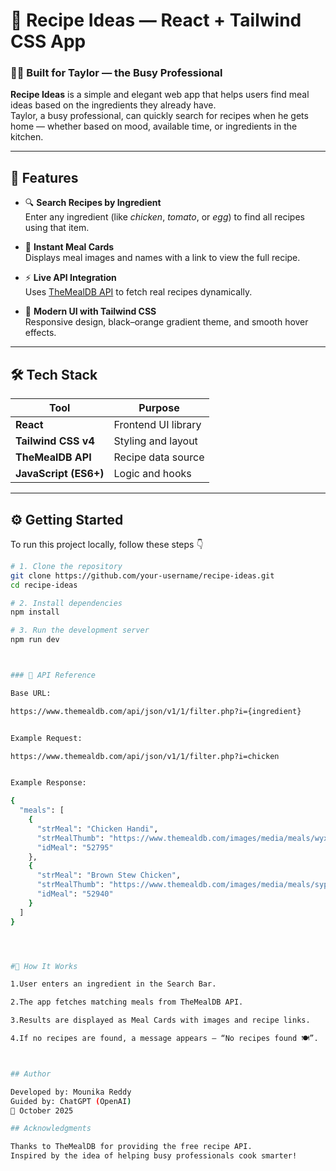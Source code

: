 # 🍳 Recipe Ideas — React + Tailwind CSS App

### 👩‍🍳 Built for Taylor — the Busy Professional

**Recipe Ideas** is a simple and elegant web app that helps users find meal ideas based on the ingredients they already have.  
Taylor, a busy professional, can quickly search for recipes when he gets home — whether based on mood, available time, or ingredients in the kitchen.

---

## 🌟 Features

- 🔍 **Search Recipes by Ingredient**  
  Enter any ingredient (like *chicken*, *tomato*, or *egg*) to find all recipes using that item.

- 🧾 **Instant Meal Cards**  
  Displays meal images and names with a link to view the full recipe.

- ⚡ **Live API Integration**  
  Uses [TheMealDB API](https://www.themealdb.com/) to fetch real recipes dynamically.

- 🎨 **Modern UI with Tailwind CSS**  
  Responsive design, black–orange gradient theme, and smooth hover effects.

---

## 🛠️ Tech Stack

| Tool | Purpose |
|------|----------|
| **React** | Frontend UI library |
| **Tailwind CSS v4** | Styling and layout |
| **TheMealDB API** | Recipe data source |
| **JavaScript (ES6+)** | Logic and hooks |

---

## ⚙️ Getting Started

To run this project locally, follow these steps 👇

```bash
# 1. Clone the repository
git clone https://github.com/your-username/recipe-ideas.git
cd recipe-ideas

# 2. Install dependencies
npm install

# 3. Run the development server
npm run dev



### 🔗 API Reference

Base URL:

https://www.themealdb.com/api/json/v1/1/filter.php?i={ingredient}


Example Request:

https://www.themealdb.com/api/json/v1/1/filter.php?i=chicken


Example Response:

{
  "meals": [
    {
      "strMeal": "Chicken Handi",
      "strMealThumb": "https://www.themealdb.com/images/media/meals/wyxwsp1486979827.jpg",
      "idMeal": "52795"
    },
    {
      "strMeal": "Brown Stew Chicken",
      "strMealThumb": "https://www.themealdb.com/images/media/meals/sypxpx1515365095.jpg",
      "idMeal": "52940"
    }
  ]
}




#🧠 How It Works

1.User enters an ingredient in the Search Bar.

2.The app fetches matching meals from TheMealDB API.

3.Results are displayed as Meal Cards with images and recipe links.

4.If no recipes are found, a message appears — “No recipes found 🍽️”.



## Author

Developed by: Mounika Reddy
Guided by: ChatGPT (OpenAI)
📅 October 2025

## Acknowledgments

Thanks to TheMealDB for providing the free recipe API.
Inspired by the idea of helping busy professionals cook smarter!
